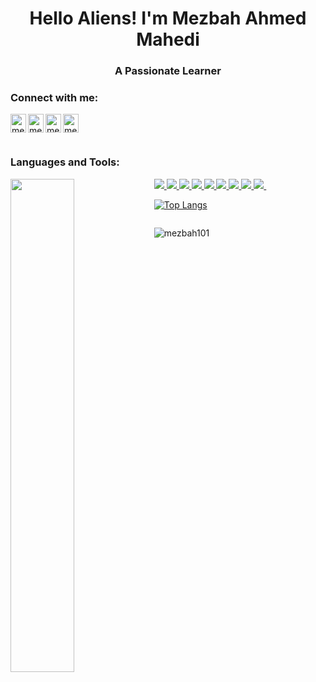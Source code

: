 <h1 align="center">Hello Aliens! I'm Mezbah Ahmed Mahedi</h1>
<h3 align="center">A Passionate Learner</h3>



<h3 align="left">Connect with me:</h3>
<p align="left">
<a href="https://twitter.com/mezbahmahedi" target="blank"><img align="left" src="https://raw.githubusercontent.com/rahuldkjain/github-profile-readme-generator/master/src/images/icons/Social/twitter.svg" alt="mezbahmahedi" height="30" width="25" /></a>
<a href="https://linkedin.com/in/mezbah-ahmed-mahedi-a795b810a" target="blank"><img align="center" src="https://raw.githubusercontent.com/rahuldkjain/github-profile-readme-generator/master/src/images/icons/Social/linked-in-alt.svg" alt="mezbah-ahmed-mahedi-a795b810a" height="30" width="25" /></a>
<a href="https://fb.com/mezbahahmed.mahedi" target="blank"><img align="left" src="https://raw.githubusercontent.com/rahuldkjain/github-profile-readme-generator/master/src/images/icons/Social/facebook.svg" alt="mezbahahmed.mahedi" height="30" width="25" /></a>
<a href="https://instagram.com/mezbah_ahmed_" target="blank"><img align="left" src="https://raw.githubusercontent.com/rahuldkjain/github-profile-readme-generator/master/src/images/icons/Social/instagram.svg" alt="mezbah_ahmed_" height="30" width="25" /></a>
</p>


<img> 
<h3 align="left">Languages and Tools:</h3>
<!-- Git--><a href="https://git-scm.com/"><img src="https://img.shields.io/badge/git-%23F05033.svg?style=for-the-badge&logo=git&logoColor=white"> </a>
<!-- HTML5--><a href="https://html.com/"><img src="https://img.shields.io/badge/html5-%23E34F26.svg?style=for-the-badge&logo=html5&logoColor=white"> </a>
<!-- CSS3--><a href="https://css-tricks.com/"><img src="https://img.shields.io/badge/css3-%231572B6.svg?style=for-the-badge&logo=css3&logoColor=white"> </a>
<!-- BOOTSTRAP--><a href="https://getbootstrap.com/docs/5.1/getting-started/introduction/"><img src="https://img.shields.io/badge/bootstrap-%23563D7C.svg?style=for-the-badge&logo=bootstrap&logoColor=white"> </a>
<!-- TAILWIND--><a href="https://tailwindcss.com/"><img src="https://img.shields.io/badge/tailwindcss-%2338B2AC.svg?style=for-the-badge&logo=tailwind-css&logoColor=white"> </a>
<!-- JS--><a href="https://www.javascript.com/"><img src="https://img.shields.io/badge/javascript-%23323330.svg?style=for-the-badge&logo=javascript&logoColor=%23F7DF1E"> </a>
<!-- React--><a href="https://git-scm.com/"><img src="https://img.shields.io/badge/react-%2320232a.svg?style=for-the-badge&logo=react&logoColor=%2361DAFB"> </a>
<!-- C++--><a href="https://git-scm.com/"><img src="https://img.shields.io/badge/c++-%2300599C.svg?style=for-the-badge&logo=c%2B%2B&logoColor=white"> </a>
<!-- Java--><a href="https://git-scm.com/"><img src="https://img.shields.io/badge/java-%23ED8B00.svg?style=for-the-badge&logo=java&logoColor=white"> </a> </img>

<img>
<img align="left" width="45%" src="https://github-readme-stats.vercel.app/api?username=mezbah101&show_icons=true&theme=dracula"/>

[![Top Langs](https://github-readme-stats.vercel.app/api/top-langs/?username=mezbah101&layout=compact&theme=tokyonight)](https://github.com/anuraghazra/github-readme-stats)

<img>

<p align="left"> <img src="https://komarev.com/ghpvc/?username=mezbah101&label=Profile%20views&color=0e75b6&style=flat" alt="mezbah101" /> </p>

